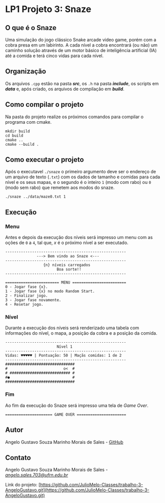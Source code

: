 # LP1 Projeto 3: Snaze

## O que é o Snaze
Uma simulação do jogo clássico Snake arcade video game, porém com a cobra presa em um labirinto. A cada nível a cobra encontrará (ou não) um caminho solução através de um motor básico de inteligência artificial (IA) até a comida e terá cinco vidas para cada nível.

## Organização
Os arquivos ```.cpp``` estão na pasta  **<em>src</em>**, os ```.h``` na pasta **<em>include</em>**, os scripts em **<em>data</em>** e, após criado, os arquivos de compilação em **<em>build</em>**.

## Como compilar o projeto
Na pasta do projeto realize os próximos comandos para compilar o programa com cmake.
```
mkdir build
cd build
cmake ..
cmake --build .
```

## Como executar o projeto
Após o executavel ```./snaze``` o primeiro argumento deve ser o endereço de um arquivo de texto (```.txt```) com os dados de tamanho e comidas para cada nível e os seus mapas, e o segundo é o inteiro ```1``` (modo com rabo) ou ```0``` (modo sem rabo) que remetem aos modos do snaze.
```
./snaze ../data/maze0.txt 1
```
## Execução
### Menu
Antes e depois da execução dos níveis será impresso um menu com as oções de ```0``` a ```4```, tal que, *x* é o próximo nível a ser executado.
```
------------------------------------------------------
              ---> Bem vindo ao Snaze <---
------------------------------------------------------
                 {n} níveis carregados
                       Boa sorte!!
------------------------------------------------------

======================== MENU ========================
0 - Jogar fase {x}.
1 - Jogar fase {x} no modo Random Start.
2 - Finalizar jogo.
3 - Jogar fase novamente.
4 - Resetar jogo.
```
### Nível
Durante a execução dos níveis será renderizado uma tabela com informações do nível, o mapa, a posição da cobra e a posição da comida.
```
------------------------------------------------------
                       Nível 1                
------------------------------------------------------
Vidas: ♥♥♥♥♥ | Pontuação: 50 | Maçãs comidas: 1 de 2
------------------------------------------------------
###############################
#                         o<  #
# ########################### #
#●                            #
###############################
```
### Fim
Ao fim da execução do Snaze será impresso uma tela de *Game Over*.
```
===================== GAME OVER ======================
```

## Autor

Angelo Gustavo Souza Marinho Morais de Sales -
[GitHub](https://github.com/AngeloGustavo)

## Contato

Angelo Gustavo Souza Marinho Morais de Sales -
*<angelo.sales.703@ufrn.edu.br>*

Link do projeto: [https://github.com/JulioMelo-Classes/trabalho-3-AngeloGustavo.git](https://github.com/JulioMelo-Classes/trabalho-3-AngeloGustavo.git)
